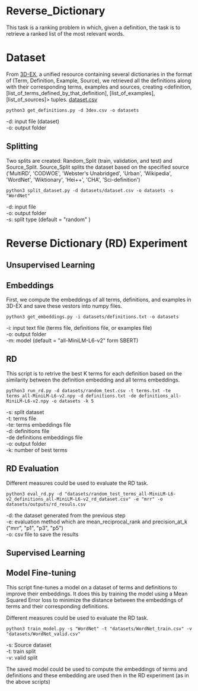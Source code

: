 # Reverse_Dictionary

This task is a ranking problem in which, given a definition, the task is to retrieve a ranked list of the most relevant words. 

# Dataset #
From [3D-EX](https://github.com/F-Almeman/3D-EX/tree/main), a unified resource containing several dictionaries in the format of (Term, Definition, Example, Source), we retrieved all the definitions along with their corresponding terms, examples and sources, creating <definition, [list_of_terms_defined_by_that_definition], [list_of_examples],  [list_of_sources]> tuples. [dataset.csv](https://drive.google.com/uc?export=download&id=1TdVx9Pk3SQ16vWkr8WBi6SLpKMV9tIm6)

```
python3 get_definitions.py -d 3dex.csv -o datasets
```
-d: input file (dataset) <br/>
-o: output folder 

## Splitting ##
Two splits are created: Random_Split (train, validation, and test) and Source_Split. Source_Split splits the dataset based on the specified source ('MultiRD', 'CODWOE', 'Webster\'s Unabridged', 'Urban', 'Wikipedia', 'WordNet', 'Wiktionary', 'Hei++', 'CHA', 'Sci-definition')

```
python3 split_dataset.py -d datasets/dataset.csv -o datasets -s "WordNet"
```
-d: input file  <br/>
-o: output folder <br/>
-s: split type (default = "random" )

# Reverse Dictionary (RD) Experiment #

## Unsupervised Learning ##

## Embeddings ##
First, we compute the embeddings of all terms, definitions, and examples in 3D-EX and save these vestors into numpy files.

```
python3 get_embeddings.py -i datasets/definitions.txt -o datasets 
```
-i: input text file (terms file, definitions file, or examples file) <br/>
-o: output folder <br/>
-m: model (default = "all-MiniLM-L6-v2" form SBERT)


## RD ##

This script is to retrive the best K terms for each definition based on the similarity between the definition embedding and all terms embeddings.
```
python3 run_rd.py -d datasets/random_test.csv -t terms.txt -te terms_all-MiniLM-L6-v2.npy -d definitions.txt -de definitions_all-MiniLM-L6-v2.npy -o datasets -k 5 
```
-s: split dataset <br/>
-t: terms file <br/>
-te: terms embeddings file <br/>
-d: definitions file <br/>
-de definitions embeddings file <br/>
-o: output folder <br/>
-k: number of best terms

## RD Evaluation ##
Different measures could be used to evaluate the RD task. 
```
python3 eval_rd.py -d "datasets/random_test_terms_all-MiniLM-L6-v2_definitions_all-MiniLM-L6-v2_rd_dataset.csv" -e "mrr" -o datasets/outputs/rd_resuls.csv

```

-d: the dataset generated from the previous step  <br/>
-e: evaluation method which are mean_reciprocal_rank and precision_at_k ("mrr", "p1", "p3", "p5") <br/>
-o: csv file to save the results

## Supervised Learning ##

## Model Fine-tuning ##
This script fine-tunes a model on a dataset of terms and definitions to improve their embeddings. It does this by training the model using a Mean Squared Error loss to minimize the distance between the embeddings of terms and their corresponding definitions.

Different measures could be used to evaluate the RD task. 
```
python3 train_model.py -s "WordNet" -t "datasets/WordNet_train.csv" -v "datasets/WordNet_valid.csv"
```
-s: Source dataset <br/>
-t: train split <br/>
-v: valid split <br/>

The saved model could be used to compute the embeddings of terms and definitions and these embedding are used then in the RD experiment (as in the above scripts)
